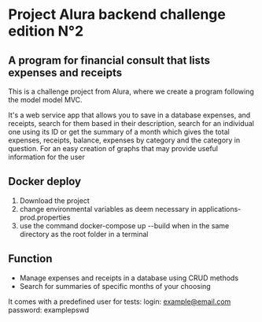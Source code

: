 # Project Alura backend challenge edition N°2
## A program for financial consult that lists expenses and receipts

This is a challenge project from Alura, where we create a program following the model model MVC.

It's a web service app that allows you to save in a database expenses, and receipts, search for them
based in their description, search for an individual one using its ID or get the summary of a month
which gives the total expenses, receipts, balance, expenses by category and the category in question.
For an easy creation of graphs that may provide useful information for the user

## Docker deploy

1. Download the project
2. change environmental variables as deem necessary in applications-prod.properties
3. use the command docker-compose up --build when in the same directory as the root folder in a terminal

## Function

* Manage expenses and receipts in a database using CRUD methods
* Search for summaries of specific months of your choosing

It comes with a predefined user for tests:
login: example@email.com
password: examplepswd
